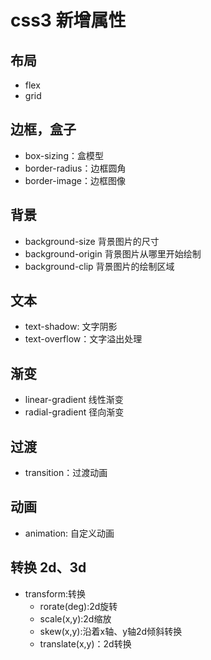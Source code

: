 # css3 新增属性
## 布局
- flex
- grid
## 边框，盒子
- box-sizing：盒模型
- border-radius：边框圆角
- border-image：边框图像
## 背景
- background-size 背景图片的尺寸
- background-origin 背景图片从哪里开始绘制
- background-clip 背景图片的绘制区域
## 文本
- text-shadow: 文字阴影
- text-overflow：文字溢出处理
## 渐变
- linear-gradient 线性渐变
- radial-gradient 径向渐变
## 过渡 
- transition：过渡动画
## 动画
- animation: 自定义动画
## 转换 2d、3d
- transform:转换
  - rorate(deg):2d旋转
  - scale(x,y):2d缩放
  - skew(x,y):沿着x轴、y轴2d倾斜转换
  - translate(x,y)：2d转换
